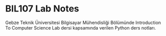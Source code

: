 # BIL107 Lab Notes

Gebze Teknik Üniversitesi Bilgisayar Mühendisliği Bölümünde Introduction To Computer Science Lab dersi kapsamında verilen Python ders notları.

